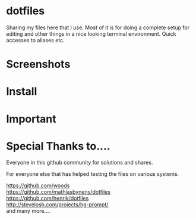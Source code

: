 dotfiles
========

Sharing my files here that I use. Most of it is for doing a complete setup for editing and other things
in a nice looking terminal environment. Quick accesses to aliases etc.

Screenshots
========

Install
========

Important
========

Special Thanks to....
========

Everyone in this github community for solutions and shares.

For everyone else that has helped testing the files on various systems.

https://github.com/woods<br />
https://github.com/mathiasbynens/dotfiles<br />
https://github.com/henrik/dotfiles<br />
http://stevelosh.com/projects/hg-prompt/<br />
and many more....
